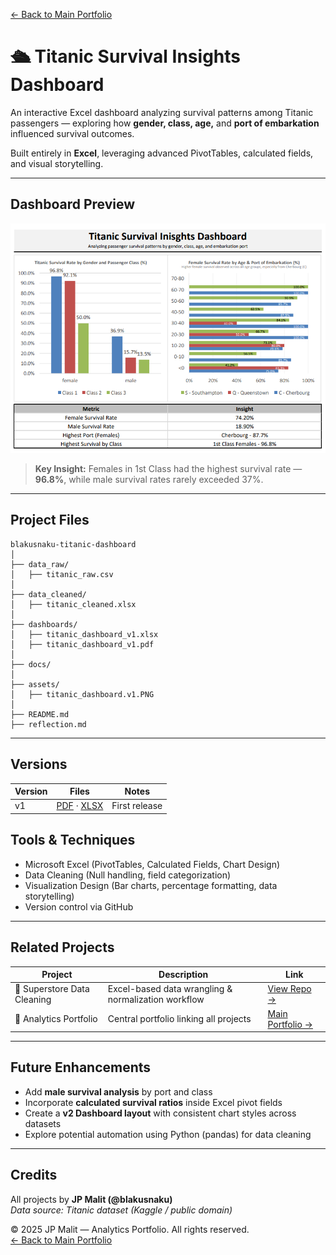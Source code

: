 [← Back to Main Portfolio](https://github.com/blakusnaku/blakusnaku-analytics-portfolio)
# 🛳️ Titanic Survival Insights Dashboard

An interactive Excel dashboard analyzing survival patterns among Titanic passengers — exploring how **gender, class, age,** and **port of embarkation** influenced survival outcomes.

Built entirely in **Excel**, leveraging advanced PivotTables, calculated fields, and visual storytelling.

---

## Dashboard Preview
![Titanic Dashboard Preview](assets/titanic_dashboard_v1.PNG)

> **Key Insight:** Females in 1st Class had the highest survival rate — **96.8%**, while male survival rates rarely exceeded 37%.

---

## Project Files

```
blakusnaku-titanic-dashboard
│
├── data_raw/ 
│   ├── titanic_raw.csv
│
├── data_cleaned/
│   ├── titanic_cleaned.xlsx
│
├── dashboards/
│   ├── titanic_dashboard_v1.xlsx
│   ├── titanic_dashboard_v1.pdf
│
├── docs/
│
├── assets/
│   ├── titanic_dashboard.v1.PNG
│
├── README.md 
├── reflection.md
```

---

## Versions
| Version | Files | Notes |
|---|---|---|
| v1 | [PDF](dashboards/titanic_dashboard_v1.pdf) · [XLSX](dashboards/titanic_dashboard_v1.xlsx) | First release |


## Tools & Techniques
- Microsoft Excel (PivotTables, Calculated Fields, Chart Design)
- Data Cleaning (Null handling, field categorization)
- Visualization Design (Bar charts, percentage formatting, data storytelling)
- Version control via GitHub

---

## Related Projects
| Project | Description | Link |
|----------|--------------|------|
| 🏪 Superstore Data Cleaning | Excel-based data wrangling & normalization workflow | [View Repo →](https://github.com/blakusnaku/blakusnaku-superstore-cleaning) |
| 📁 Analytics Portfolio | Central portfolio linking all projects | [Main Portfolio →](https://github.com/blakusnaku/blakusnaku-analytics-portfolio) |

---

## Future Enhancements
- Add **male survival analysis** by port and class  
- Incorporate **calculated survival ratios** inside Excel pivot fields  
- Create a **v2 Dashboard layout** with consistent chart styles across datasets  
- Explore potential automation using Python (pandas) for data cleaning

---

## Credits
All projects by **JP Malit (@blakusnaku)**  
*Data source: Titanic dataset (Kaggle / public domain)*  

© 2025 JP Malit — Analytics Portfolio. All rights reserved.  
[← Back to Main Portfolio](https://github.com/blakusnaku/blakusnaku-analytics-portfolio)

